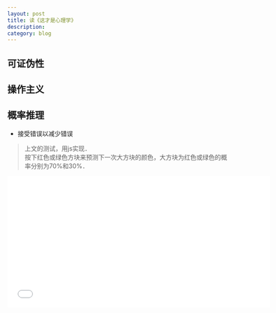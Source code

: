 ```yaml
---
layout: post
title: 读《这才是心理学》
description: 
category: blog
---
```

## 可证伪性

## 操作主义

## 概率推理
* 接受错误以减少错误
>上文的测试，用js实现．  
按下红色或绿色方块来预测下一次大方块的颜色，大方块为红色或绿色的概率分别为70%和30%．  
<div><iframe src="{{site.url}}/html/red_blue_game.html" marginwidth=30px frameborder="0" scrolling="no" height="300px" width="600px"> </iframe></div>
